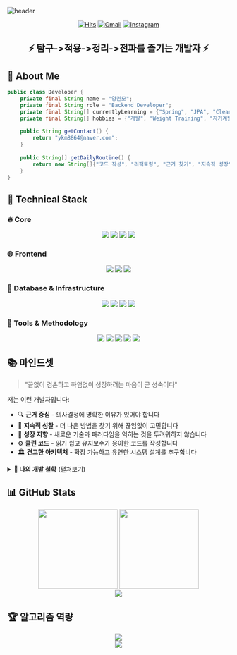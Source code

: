 <!-- 상단 배너 - 더 역동적인 디자인으로 변경 -->
![header](https://capsule-render.vercel.app/api?type=waving&height=250&color=gradient&customColorList=12&animation=fadeIn&fontAlignY=40&desc=Java%20Backend%20Developer&descAlignY=60&text=Praesentia-YKM&fontColor=ffffff)

<!-- 뱃지 섹션 개선 - 보다 세련된 배지 디자인 -->
<div align="center">
  
[![Hits](https://hits.seeyoufarm.com/api/count/incr/badge.svg?url=https%3A%2F%2Fgithub.com%2FPraesentia-YKM&count_bg=%23007EC6&title_bg=%23555555&icon=java.svg&icon_color=%23E7E7E7&title=Visitors&edge_flat=true)](https://hits.seeyoufarm.com)
[![Gmail](https://img.shields.io/badge/Gmail-yangkwonmo0916@gmail.com-EA4335?style=flat&logo=Gmail&logoColor=white)](mailto:yangkwonmo0916@gmail.com)
[![Instagram](https://img.shields.io/badge/Instagram-kwon._.moya-E4405F?style=flat&logo=Instagram&logoColor=white)](https://www.instagram.com/kwon._.moya/)
</div>

<!-- 소개 섹션 - 간결하고 임팩트 있게 -->
<div align="center">
  <h2>⚡ 탐구->적용->정리->전파를 즐기는 개발자 ⚡</h2>
</div>

## 🧠 About Me
```java
public class Developer {
    private final String name = "양권모";
    private final String role = "Backend Developer";
    private final String[] currentlyLearning = {"Spring", "JPA", "Clean Architecture", "MSA", "DDD", "TDD", "redis", "kafaka"};
    private final String[] hobbies = {"개발", "Weight Training", "자기계발"};
    
    public String getContact() {
        return "ykm8864@naver.com";
    }
    
    public String[] getDailyRoutine() {
        return new String[]{"코드 작성", "리팩토링", "근거 찾기", "지속적 성장"};
    }
}
```

## 💪 Technical Stack

### 🔥 Core
<div align="center">
  <img src="https://img.shields.io/badge/Java-007396?style=for-the-badge&logo=openjdk&logoColor=white" />
  <img src="https://img.shields.io/badge/Spring-6DB33F?style=for-the-badge&logo=spring&logoColor=white" />
  <img src="https://img.shields.io/badge/Spring_Boot-6DB33F?style=for-the-badge&logo=springboot&logoColor=white" />
  <img src="https://img.shields.io/badge/JPA-59666C?style=for-the-badge&logo=hibernate&logoColor=white" />
</div>

### 🌐 Frontend 
<div align="center">
  <img src="https://img.shields.io/badge/JavaScript-F7DF1E?style=for-the-badge&logo=javascript&logoColor=black" />
  <img src="https://img.shields.io/badge/HTML5-E34F26?style=for-the-badge&logo=html5&logoColor=white" />
  <img src="https://img.shields.io/badge/CSS3-1572B6?style=for-the-badge&logo=css3&logoColor=white" />
</div>

### 💾 Database & Infrastructure
<div align="center">
  <img src="https://img.shields.io/badge/MySQL-4479A1?style=for-the-badge&logo=mysql&logoColor=white" />
  <img src="https://img.shields.io/badge/Oracle-F80000?style=for-the-badge&logo=oracle&logoColor=white" />
  <img src="https://img.shields.io/badge/Google_Cloud-4285F4?style=for-the-badge&logo=googlecloud&logoColor=white" />
  <img src="https://img.shields.io/badge/Docker-2496ED?style=for-the-badge&logo=docker&logoColor=white" />
</div>

### 🧰 Tools & Methodology
<div align="center">
  <img src="https://img.shields.io/badge/Git-F05032?style=for-the-badge&logo=git&logoColor=white" />
  <img src="https://img.shields.io/badge/IntelliJ_IDEA-000000?style=for-the-badge&logo=intellijidea&logoColor=white" />
  <img src="https://img.shields.io/badge/VS_Code-007ACC?style=for-the-badge&logo=visualstudiocode&logoColor=white" />
  <img src="https://img.shields.io/badge/Domain--Driven_Design-6C1D5F?style=for-the-badge" />
  <img src="https://img.shields.io/badge/TDD-009688?style=for-the-badge" />
</div>

## 📚 마인드셋
> "끝없이 겸손하고 하염없이 성장하려는 마음이 곧 성숙이다"

저는 이런 개발자입니다:
- 🔍 **근거 중심** - 의사결정에 명확한 이유가 있어야 합니다
- 🔄 **지속적 성찰** - 더 나은 방법을 찾기 위해 끊임없이 고민합니다
- 🌱 **성장 지향** - 새로운 기술과 패러다임을 익히는 것을 두려워하지 않습니다
- ⚙️ **클린 코드** - 읽기 쉽고 유지보수가 용이한 코드를 작성합니다
- 🏛️ **견고한 아키텍처** - 확장 가능하고 유연한 시스템 설계를 추구합니다

<details>
<summary><b>📝 나의 개발 철학</b> (펼쳐보기)</summary>
<br>
후회라는 감정은 그때의 기억을 잃고 그때 그 상황의 나로 돌아갔을때 그때의 나의 행동과 다른 더 좋은쪽의 행동을 할 자신이 있을때 생깁니다. 반면에 그때와 똑같은 행동을 할 거 같을 경우는 아쉬움이라는 감정입니다. 아쉬움은 남을 수 있어도 후회 없는 개발 인생을 살고자 합니다.

자신을 위한 인생을 살아야하며, 자신이 좋아하는 것을 해야하며, 해보고 싶은 것은 과감하게 도전해야 합니다. 개발도 마찬가지입니다. 새로운 기술, 새로운 패러다임, 새로운 도전을 두려워하지 않습니다.
</details>

## 📊 GitHub Stats
<div align="center">
  <img height="180em" src="https://github-readme-stats.vercel.app/api?username=Praesentia-YKM&show_icons=true&theme=tokyonight&include_all_commits=true&count_private=true" />
  <img height="180em" src="https://github-readme-stats.vercel.app/api/top-langs/?username=Praesentia-YKM&layout=compact&theme=tokyonight" />
</div>

<div align="center">
  <img src="https://github-profile-trophy.vercel.app/?username=Praesentia-YKM&theme=nord&column=7&margin-w=15&margin-h=15" />
</div>

## 🏆 알고리즘 역량
<div align="center">
  <img src="http://mazassumnida.wtf/api/v2/generate_badge?boj=ykm09160916" />
</div>

<!-- 푸터 - 마무리 -->
<div align="center">
  <img src="https://capsule-render.vercel.app/api?type=waving&height=150&color=gradient&customColorList=12&section=footer&text=Thank%20you%20for%20visiting!&fontSize=30&fontAlignY=70&animation=twinkling&fontColor=ffffff" />
</div>
